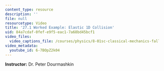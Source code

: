 ```yaml
---
content_type: resource
description: ''
file: null
resourcetype: Video
title: '27.1 Worked Example: Elastic 1D Collision'
uid: 84a7cdaf-0fef-e9f5-eac1-7a68bd45bcf1
video_files:
  video_captions_file: /courses/physics/8-01sc-classical-mechanics-fall-2016/week-9-collision-theory/27.1-worked-example-elastic-1d-collision/27.1-worked-example-elastic-1d-collision/6-7BOpZ2k04.vtt
video_metadata:
  youtube_id: 6-7BOpZ2k04
---
```


**Instructor:** Dr. Peter Dourmashkin